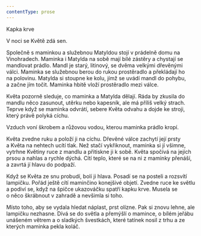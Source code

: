 ```yaml
---
contentType: prose
---
```


<section>

Kapka krve

V noci se Květě zdá sen.

Společně s maminkou a služebnou Matyldou stojí v prádelně domu na Vinohradech. Maminka i Matylda na sobě mají bílé zástěry a chystají se mandlovat prádlo. Mandl je starý, litinový, se dvěma velkými dřevěnými válci. Maminka se služebnou berou do rukou prostěradlo a překládají ho na polovinu. Matylda si stoupne ke kolu, jímž se uvádí mandl do pohybu, a začne jím točit. Maminka hbitě vloží prostěradlo mezi válce.

Květa pozorně sleduje, co maminka a Matylda dělají. Ráda by zkusila do mandlu něco zasunout, utěrku nebo kapesník, ale má příliš velký strach. Teprve když se maminka odvrátí, sebere Květa odvahu a dojde ke stroji, který právě polyká cíchu.

Vzduch voní škrobem a růžovou vodou, kterou maminka prádlo kropí.

Květa zvedne ruku a položí ji na cíchu. Dřevěné válce zachytí její prsty a Květa na nehtech ucítí tlak. Než stačí vykřiknout, maminka si jí všimne, vytrhne Květiny ruce z mandlu a přitiskne ji k sobě. Květa spočívá na jejích prsou a nahlas a rychle dýchá. Cítí teplo, které se na ni z maminky přenáší, a zavrtá jí hlavu do podpaží.

Když se Květa ze snu probudí, bolí ji hlava. Posadí se na posteli a rozsvítí lampičku. Pořád ještě cítí maminčino konejšivé objetí. Zvedne ruce ke světlu a podiví se, když na špičce ukazováčku spatří kapku krve. Musela se o něco škrábnout v zahradě a nevšimla si toho.

Místo toho, aby se vydala hledat náplast, prst olízne. Pak si znovu lehne, ale lampičku nezhasne. Dívá se do světla a přemýšlí o mamince, o bílém jeřábu unášeném větrem a o sladkých švestkách, které tatínek nosil z trhu a ze kterých maminka pekla koláč.

</section>
